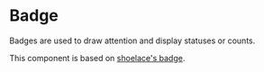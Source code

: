 # Badge

Badges are used to draw attention and display statuses or counts.

This component is based on [shoelace's badge](https://shoelace.style/components/badge).
